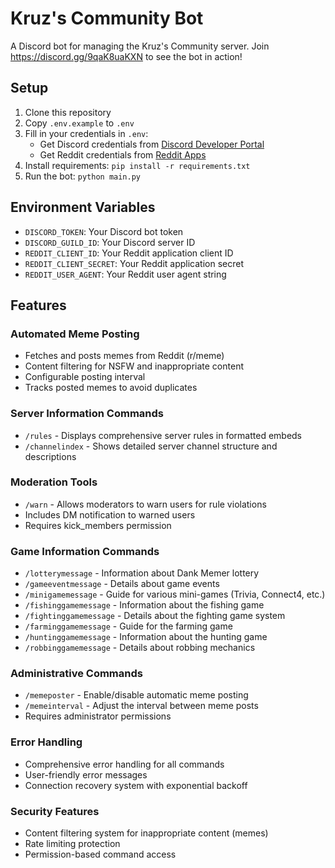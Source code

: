 # Kruz's Community Bot

A Discord bot for managing the Kruz's Community server.
Join https://discord.gg/9qaK8uaKXN to see the bot in action!

## Setup

1. Clone this repository
2. Copy `.env.example` to `.env`
3. Fill in your credentials in `.env`:
   - Get Discord credentials from [Discord Developer Portal](https://discord.com/developers/applications)
   - Get Reddit credentials from [Reddit Apps](https://www.reddit.com/prefs/apps)
4. Install requirements: `pip install -r requirements.txt`
5. Run the bot: `python main.py`

## Environment Variables

- `DISCORD_TOKEN`: Your Discord bot token
- `DISCORD_GUILD_ID`: Your Discord server ID
- `REDDIT_CLIENT_ID`: Your Reddit application client ID
- `REDDIT_CLIENT_SECRET`: Your Reddit application secret
- `REDDIT_USER_AGENT`: Your Reddit user agent string

## Features

### Automated Meme Posting
- Fetches and posts memes from Reddit (r/meme)
- Content filtering for NSFW and inappropriate content
- Configurable posting interval
- Tracks posted memes to avoid duplicates

### Server Information Commands
- `/rules` - Displays comprehensive server rules in formatted embeds
- `/channelindex` - Shows detailed server channel structure and descriptions

### Moderation Tools
- `/warn` - Allows moderators to warn users for rule violations
- Includes DM notification to warned users
- Requires kick_members permission

### Game Information Commands
- `/lotterymessage` - Information about Dank Memer lottery
- `/gameeventmessage` - Details about game events
- `/minigamemessage` - Guide for various mini-games (Trivia, Connect4, etc.)
- `/fishinggamemessage` - Information about the fishing game
- `/fightinggamemessage` - Details about the fighting game system
- `/farminggamemessage` - Guide for the farming game
- `/huntinggamemessage` - Information about the hunting game
- `/robbinggamemessage` - Details about robbing mechanics

### Administrative Commands
- `/memeposter` - Enable/disable automatic meme posting
- `/memeinterval` - Adjust the interval between meme posts
- Requires administrator permissions

### Error Handling
- Comprehensive error handling for all commands
- User-friendly error messages
- Connection recovery system with exponential backoff

### Security Features
- Content filtering system for inappropriate content (memes)
- Rate limiting protection
- Permission-based command access 